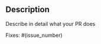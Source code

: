 ## Description
Describe in detail what your PR does


Fixes: #(issue_number)

<!---Your PR should fix atleast one issue.-->
